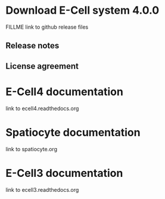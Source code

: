 # Download E-Cell system 4.0.0

FILLME link to github release files

## Release notes


## License agreement


# E-Cell4 documentation

link to ecell4.readthedocs.org

# Spatiocyte documentation

link to spatiocyte.org

# E-Cell3 documentation

link to ecell3.readthedocs.org
